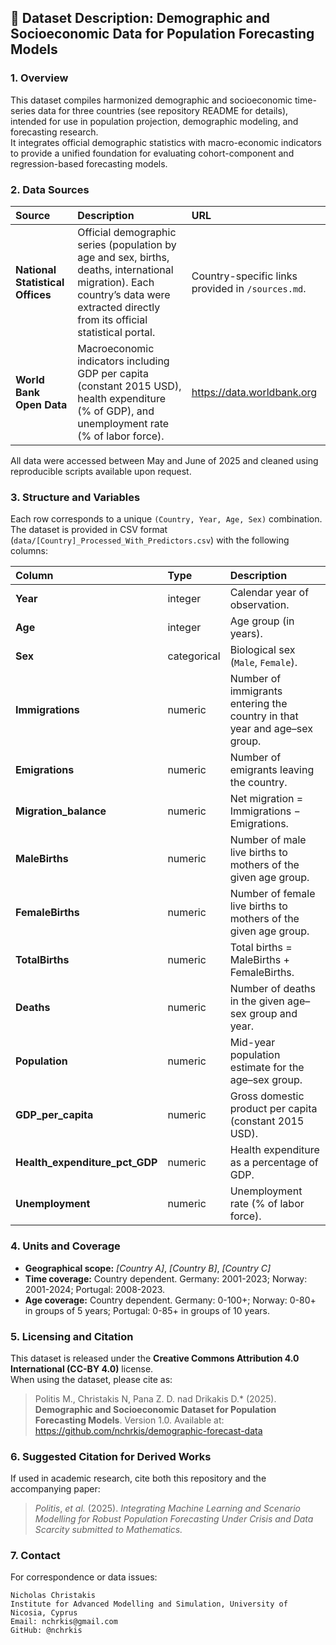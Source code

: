 ## 📘 Dataset Description: Demographic and Socioeconomic Data for Population Forecasting Models

### 1. Overview
This dataset compiles harmonized demographic and socioeconomic time-series data for three countries (see repository README for details), intended for use in population projection, demographic modeling, and forecasting research.  
It integrates official demographic statistics with macro-economic indicators to provide a unified foundation for evaluating cohort-component and regression-based forecasting models.

### 2. Data Sources
| Source | Description | URL |
|:--|:--|:--|
| **National Statistical Offices** | Official demographic series (population by age and sex, births, deaths, international migration). Each country’s data were extracted directly from its official statistical portal. | Country-specific links provided in `/sources.md`. |
| **World Bank Open Data** | Macroeconomic indicators including GDP per capita (constant 2015 USD), health expenditure (% of GDP), and unemployment rate (% of labor force). | https://data.worldbank.org |

All data were accessed between May and June of 2025 and cleaned using reproducible scripts available upon request.

### 3. Structure and Variables

Each row corresponds to a unique `(Country, Year, Age, Sex)` combination.  
The dataset is provided in CSV format (`data/[Country]_Processed_With_Predictors.csv`) with the following columns:

| Column | Type | Description |
|:--|:--|:--|
| **Year** | integer | Calendar year of observation. |
| **Age** | integer | Age group (in years). |
| **Sex** | categorical | Biological sex (`Male`, `Female`). |
| **Immigrations** | numeric | Number of immigrants entering the country in that year and age–sex group. |
| **Emigrations** | numeric | Number of emigrants leaving the country. |
| **Migration_balance** | numeric | Net migration = Immigrations − Emigrations. |
| **MaleBirths** | numeric | Number of male live births to mothers of the given age group. |
| **FemaleBirths** | numeric | Number of female live births to mothers of the given age group. |
| **TotalBirths** | numeric | Total births = MaleBirths + FemaleBirths. |
| **Deaths** | numeric | Number of deaths in the given age–sex group and year. |
| **Population** | numeric | Mid-year population estimate for the age–sex group. |
| **GDP_per_capita** | numeric | Gross domestic product per capita (constant 2015 USD). |
| **Health_expenditure_pct_GDP** | numeric | Health expenditure as a percentage of GDP. |
| **Unemployment** | numeric | Unemployment rate (% of labor force). |

### 4. Units and Coverage
- **Geographical scope:** *[Country A]*, *[Country B]*, *[Country C]* 
- **Time coverage:** Country dependent. Germany: 2001-2023; Norway: 2001-2024; Portugal: 2008-2023.
- **Age coverage:** Country dependent. Germany: 0-100+; Norway: 0-80+ in groups of 5 years; Portugal: 0-85+ in groups of 10 years.


### 5. Licensing and Citation
This dataset is released under the **Creative Commons Attribution 4.0 International (CC-BY 4.0)** license.  
When using the dataset, please cite as:

> Politis M., Christakis N, Pana Z. D. nad Drikakis D.* (2025). **Demographic and Socioeconomic Dataset for Population Forecasting Models**. Version 1.0. Available at: https://github.com/nchrkis/demographic-forecast-data

### 6. Suggested Citation for Derived Works
If used in academic research, cite both this repository and the accompanying paper:
> *Politis*, *et al.* (2025). *Integrating  Machine Learning and Scenario Modelling for Robust Population Forecasting Under Crisis and Data Scarcity* *submitted to Mathematics.*

### 7. Contact
For correspondence or data issues:
```
Nicholas Christakis
Institute for Advanced Modelling and Simulation, University of Nicosia, Cyprus
Email: nchrkis@gmail.com
GitHub: @nchrkis
```
